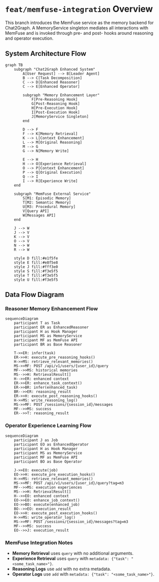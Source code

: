 # `feat/memfuse-integration` Overview

This branch introduces the MemFuse service as the memory backend for Chat2Graph. A MemoryService singleton mediates all interactions with MemFuse and is invoked through pre- and post- hooks around reasoning and operator execution.

## System Architecture Flow

```mermaid
graph TB
    subgraph "Chat2Graph Enhanced System"
        A[User Request] --> B[Leader Agent]
        B --> C[Task Decomposition]
        C --> D[Enhanced Reasoner]
        C --> E[Enhanced Operator]

        subgraph "Memory Enhancement Layer"
            F[Pre-Reasoning Hook]
            G[Post-Reasoning Hook]
            H[Pre-Execution Hook]
            I[Post-Execution Hook]
            J[MemoryService Singleton]
        end

        D --> F
        F --> K[Memory Retrieval]
        K --> L[Context Enhancement]
        L --> M[Original Reasoning]
        M --> G
        G --> N[Memory Write]

        E --> H
        H --> O[Experience Retrieval]
        O --> P[Context Enhancement]
        P --> Q[Original Execution]
        Q --> I
        I --> R[Experience Write]
    end

    subgraph "MemFuse External Service"
        S[M1: Episodic Memory]
        T[M2: Semantic Memory]
        U[M3: Procedural Memory]
        V[Query API]
        W[Messages API]
    end

    J --> W
    J --> V
    K --> V
    O --> V
    N --> W
    R --> W

    style D fill:#e1f5fe
    style E fill:#e8f5e8
    style J fill:#fff3e0
    style S fill:#f3e5f5
    style T fill:#f3e5f5
    style U fill:#f3e5f5
```

## Data Flow Diagram

### Reasoner Memory Enhancement Flow

```mermaid
sequenceDiagram
    participant T as Task
    participant ER as EnhancedReasoner
    participant H as Hook Manager
    participant MS as MemoryService
    participant MF as MemFuse API
    participant BR as Base Reasoner

    T->>ER: infer(task)
    ER->>H: execute_pre_reasoning_hooks()
    H->>MS: retrieve_relevant_memories()
    MS->>MF: POST /api/v1/users/{user_id}/query
    MF-->>MS: historical memories
    MS-->>H: RetrievalResult[]
    H-->>ER: enhanced context
    ER->>ER: enhance_task_context()
    ER->>BR: infer(enhanced_task)
    BR-->>ER: reasoning_result
    ER->>H: execute_post_reasoning_hooks()
    H->>MS: write_reasoning_log()
    MS->>MF: POST /sessions/{session_id}/messages
    MF-->>MS: success
    ER-->>T: reasoning_result
```

### Operator Experience Learning Flow

```mermaid
sequenceDiagram
    participant J as Job
    participant EO as EnhancedOperator
    participant H as Hook Manager
    participant MS as MemoryService
    participant MF as MemFuse API
    participant BO as Base Operator

    J->>EO: execute(job)
    EO->>H: execute_pre_execution_hooks()
    H->>MS: retrieve_relevant_memories()
    MS->>MF: POST /api/v1/users/{user_id}/query?tag=m3
    MF-->>MS: execution experiences
    MS-->>H: RetrievalResult[]
    H-->>EO: enhanced context
    EO->>EO: enhance_job_context()
    EO->>BO: execute(enhanced_job)
    BO-->>EO: execution_result
    EO->>H: execute_post_execution_hooks()
    H->>MS: write_operator_log()
    MS->>MF: POST /sessions/{session_id}/messages?tag=m3
    MF-->>MS: success
    EO-->>J: execution_result
```

### MemFuse Integration Notes

- **Memory Retrieval** uses `query` with no additional arguments.
- **Experience Retrieval** uses `query` with `metadata: {"task": "<some_task_name>"}`.
- **Reasoning Logs** use `add` with no extra metadata.
- **Operator Logs** use `add` with `metadata: {"task": "<some_task_name>"}`.

